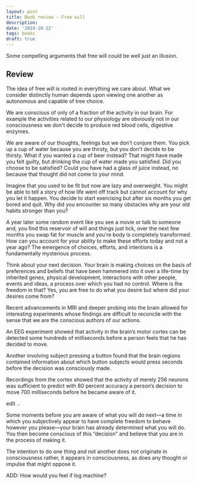 ```yaml
---
layout: post
title: Book review - Free will
description: 
date: '2019-10-22'
tags: books
draft: true
---
```


Some compelling arguments that free will could be well just an illusion.

## Review

The idea of free will is rooted in everything we care about. What we consider distinctly human depends upon viewing one another as autonomous and capable of tree choice.

We are conscious of only of a fraction of the activity in our brain. For example the activities related to our physiology are obviously not in our consciousness we don't decide to produce red blood cells, digestive enzymes.

We are aware of our thoughts, feelings but we don't conjure them. You pick up a cup of water because you are thirsty, but you don't decide to be thirsty. What if you wanted a cup of beer instead? That might have made you felt guilty, but drinking the cup of water made you satisfied. Did you choose to be satisfied? Could you have had a glass of juice instead, no because that thought did not come to your mind.
 
Imagine that you used to be fit but now are lazy and overweight. You might be able to tell a story of how life went off track but cannot account for why you let it happen. You decide to start exercising but after six months you get bored and quit. Why did you encounter so many obstacles why are your old habits stronger than you? 

A year later some random event like you see a movie or talk to someone and, you find this reservoir of will and things just tick, over the next few months you swap fat for muscle and you're body is completely transformed. How can you account for your ability to make these efforts today and not a year ago? The emergence of choices, efforts, and intentions is a fundamentally mysterious process.

Think about your next decision. Your brain is making choices on the basis of preferences and beliefs that have been hammered into it over a life-time by inherited genes, physical development, interactions with other people, events and ideas, a process over which you had no control. Where is the freedom in that? Yes, you are free to do what you desire but where did your desires come from?

Recent advancements in MRI and deeper probing into the brain allowed for interesting experiments whose findings are difficult to reconcile with the sense that we are the conscious authors of our actions.

An EEG experiment showed that activity in the brain’s motor cortex can be detected some hundreds of milliseconds before a person feels that he has decided to move. 

Another involving subject pressing a button found that the brain regions contained information about which button subjects would press seconds before the decision was consciously made.

Recordings from the cortex showed that the activity of merely 256 neurons was sufficient to predict with 80 percent accuracy a person’s decision to move 700 milliseconds before he became aware of it.


edit .. 

Some moments before you are aware of what you will do next—a time in which you subjectively appear to have complete freedom to behave however you please—your brain has already determined what you will do. You then become conscious of this “decision” and believe that you are in the process of making it.

The intention to do one thing and not another does not originate in consciousness rather, it appears in consciousness, as does any thought or impulse that might oppose it.


ADD: How would you feel if log machine? 


